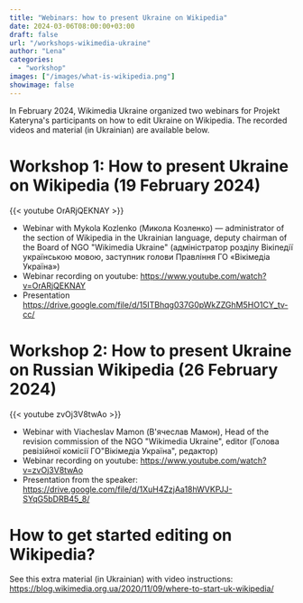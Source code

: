 ```yaml
---
title: "Webinars: how to present Ukraine on Wikipedia" 
date: 2024-03-06T08:00:00+03:00
draft: false
url: "/workshops-wikimedia-ukraine"
author: "Lena"
categories: 
  - "workshop"
images: ["/images/what-is-wikipedia.png"]
showimage: false
---
```


In February 2024, Wikimedia Ukraine organized two webinars for Projekt Kateryna's participants on how to edit Ukraine on Wikipedia. The recorded videos and material (in Ukrainian) are available below.

# Workshop 1: How to present Ukraine on Wikipedia (19 February 2024)
{{< youtube OrARjQEKNAY >}}
* Webinar with Mykola Kozlenko (Микола Козленко) — administrator of the section of Wikipedia in the Ukrainian language, deputy chairman of the Board of  NGO "Wikimedia Ukraine" (адміністратор розділу Вікіпедії українською мовою, заступник голови Правління  ГО «Вікімедіа Україна»)
* Webinar recording on youtube: https://www.youtube.com/watch?v=OrARjQEKNAY
* Presentation https://drive.google.com/file/d/15ITBhqg037G0pWkZZGhM5HO1CY_tv-cc/

# Workshop 2: How to present Ukraine on Russian Wikipedia (26 February 2024)
{{< youtube zvOj3V8twAo >}}
* Webinar with Viacheslav Mamon (В'ячеслав Мамон), Head of the revision commission of the NGO "Wikimedia Ukraine", editor (Голова ревізійної комісії  ГО"Вікімедіа Україна", редактор)
* Webinar recording on youtube: https://www.youtube.com/watch?v=zvOj3V8twAo
* Presentation from the speaker: https://drive.google.com/file/d/1XuH4ZzjAa18hWVKPJJ-SYqG5bDRB45_8/

# How to get started editing on Wikipedia? 
See this extra material (in Ukrainian) with video instructions: https://blog.wikimedia.org.ua/2020/11/09/where-to-start-uk-wikipedia/

